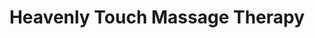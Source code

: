 ---
title: "Heavenly Touch Massage Therapy"
url: /madison/heavenly-touch-massage-therapy/
shop: Massage
---